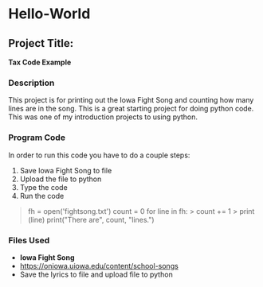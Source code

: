 # Hello-World

## Project Title: 
**Tax Code Example**


### Description
This project is for printing out the Iowa Fight Song and counting how many lines are in the song. This is a great starting project for doing python code. This was one of my introduction projects to using python.

### Program Code
In order to run this code you have to do a couple steps:
1. Save Iowa Fight Song to file
2. Upload the file to python
3. Type the code
4. Run the code
   

> fh = open('fightsong.txt')
> count = 0
> for line in fh:
    > count += 1
    > print (line)
> print("There are", count, "lines.")


### Files Used
- **Iowa Fight Song**
- https://oniowa.uiowa.edu/content/school-songs
- Save the lyrics to file and upload file to python

